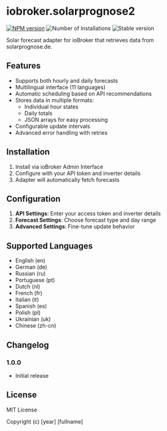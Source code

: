 # iobroker.solarprognose2

[![NPM version](http://img.shields.io/npm/v/iobroker.solarprognose2.svg)](https://www.npmjs.com/package/iobroker.solarprognose2)
![Number of Installations](http://iobroker.live/badges/solarprognose2-installed.svg)
![Stable version](http://iobroker.live/badges/solarprognose2-stable.svg)

Solar forecast adapter for ioBroker that retrieves data from solarprognose.de.

## Features
- Supports both hourly and daily forecasts
- Multilingual interface (11 languages)
- Automatic scheduling based on API recommendations
- Stores data in multiple formats:
  - Individual hour states
  - Daily totals
  - JSON arrays for easy processing
- Configurable update intervals
- Advanced error handling with retries

## Installation
1. Install via ioBroker Admin Interface
2. Configure with your API token and inverter details
3. Adapter will automatically fetch forecasts

## Configuration
1. **API Settings**: Enter your access token and inverter details
2. **Forecast Settings**: Choose forecast type and day range
3. **Advanced Settings**: Fine-tune update behavior

## Supported Languages
- English (en)
- German (de)
- Russian (ru)
- Portuguese (pt)
- Dutch (nl)
- French (fr)
- Italian (it)
- Spanish (es)
- Polish (pl)
- Ukrainian (uk)
- Chinese (zh-cn)

## Changelog
### 1.0.0
- Initial release

## License
MIT License

Copyright (c) [year] [fullname]
